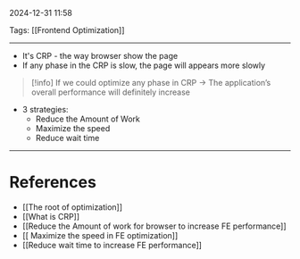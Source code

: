 2024-12-31 11:58

Tags: [[Frontend Optimization]]

---

- It's CRP - the way browser show the page
- If any phase in the CRP is slow, the page will appears more slowly

> [!info] If we could optimize any phase in CRP -> The application’s overall performance will definitely increase

- 3 strategies:
	- Reduce the Amount of Work
	- Maximize the speed
	- Reduce wait time

---
# References
- [[The root of optimization]]
- [[What is CRP]]
- [[Reduce the Amount of work for browser to increase FE performance]]
- [[ Maximize the speed in FE optimization]]
- [[Reduce wait time to increase FE performance]]